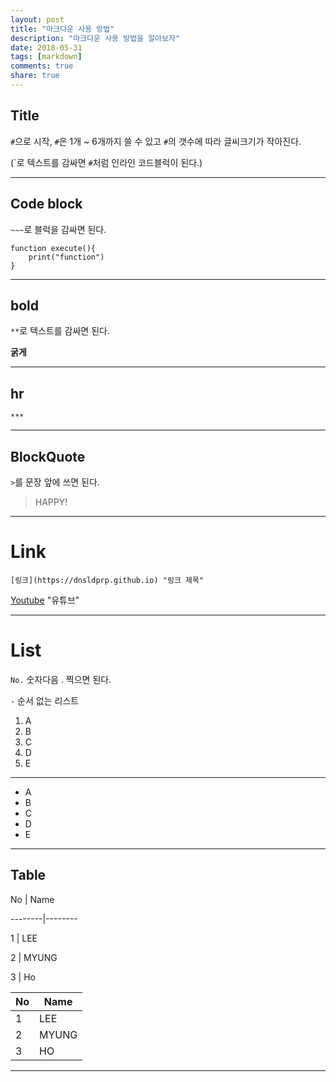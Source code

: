 ```yaml
---
layout: post
title: "마크다운 사용 방법"
description: "마크다운 사용 방법을 알아보자"
date: 2018-05-31
tags: [markdown]
comments: true
share: true
---
```


## Title
`#`으로 시작, `#`은 1개 ~ 6개까지 쓸 수 있고 `#`의 갯수에 따라 글씨크기가 작아진다.

(\`로 텍스트를 감싸면 `#`처럼 인라인 코드블럭이 된다.)

***

## Code block
`~~~`로 블럭을 감싸면 된다.
~~~
function execute(){
    print("function")
}
~~~

***

## bold
`**`로 텍스트를 감싸면 된다.

**굵게**

***

## hr
`***`

***

## BlockQuote
`>`를 문장 앞에 쓰면 된다.

> HAPPY!

***

# Link
`[링크](https://dnsldprp.github.io) "링크 제목"`

[Youtube](https://youtube.com) "유튜브"

***

# List
`No.`  숫자다음 . 찍으면 된다.

`-` 순서 없는 리스트

1. A
2. B
3. C
4. D
5. E

***

- A
- B
- C
- D
- E

***

## Table
No \| Name

--------\|--------

1 \| LEE

2 \| MYUNG

3 \| Ho

No | Name
------|------
1 | LEE
2 | MYUNG
3 | HO

***
